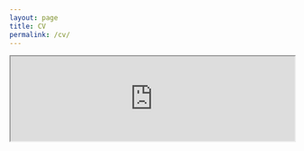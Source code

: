 ```yaml
---
layout: page
title: CV
permalink: /cv/
---
```


<iframe src="https://github.com/nathankolbow/nathankolbow.github.io/docs/yelp-writeup.pdf" width="100%"></iframe>